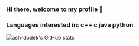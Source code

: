 ### Hi there, welcome to my profile 👋
### **Languages interested in**: c++ c java python 
![ash-dodek's GitHub stats](https://github-readme-stats.vercel.app/api?username=ash-dodek&show_icons=true&theme=radical)

<!--
**ash-dodek/ash-dodek** is a ✨ _special_ ✨ repository because its `README.md` (this file) appears on your GitHub profile.

Here are some ideas to get you started:

- 🔭 I’m currently working on ...
- 🌱 I’m currently learning ...
- 👯 I’m looking to collaborate on ...
- 🤔 I’m looking for help with ...
- 💬 Ask me about ...
- 📫 How to reach me: ...
- 😄 Pronouns: ...
- ⚡ Fun fact: ...
-->
